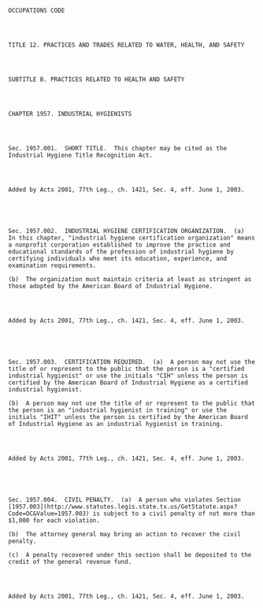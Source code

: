﻿
    
    
    	
    					
    
    
    OCCUPATIONS CODE
    
      
    
    
    TITLE 12. PRACTICES AND TRADES RELATED TO WATER, HEALTH, AND SAFETY
    
      
    
    
    SUBTITLE B. PRACTICES RELATED TO HEALTH AND SAFETY
    
      
    
    
    CHAPTER 1957. INDUSTRIAL HYGIENISTS
    
      
    
    
    Sec. 1957.001.  SHORT TITLE.  This chapter may be cited as the Industrial Hygiene Title Recognition Act.
    
    
    
    
    Added by Acts 2001, 77th Leg., ch. 1421, Sec. 4, eff. June 1, 2003.
    
    
    
    
    
    Sec. 1957.002.  INDUSTRIAL HYGIENE CERTIFICATION ORGANIZATION.  (a)  In this chapter, "industrial hygiene certification organization" means a nonprofit corporation established to improve the practice and educational standards of the profession of industrial hygiene by certifying individuals who meet its education, experience, and examination requirements.
    
    (b)  The organization must maintain criteria at least as stringent as those adopted by the American Board of Industrial Hygiene.
    
    
    
    
    Added by Acts 2001, 77th Leg., ch. 1421, Sec. 4, eff. June 1, 2003.
    
    
    
    
    
    Sec. 1957.003.  CERTIFICATION REQUIRED.  (a)  A person may not use the title of or represent to the public that the person is a "certified industrial hygienist" or use the initials "CIH" unless the person is certified by the American Board of Industrial Hygiene as a certified industrial hygienist.
    
    (b)  A person may not use the title of or represent to the public that the person is an "industrial hygienist in training" or use the initials "IHIT" unless the person is certified by the American Board of Industrial Hygiene as an industrial hygienist in training.
    
    
    
    
    Added by Acts 2001, 77th Leg., ch. 1421, Sec. 4, eff. June 1, 2003.
    
    
    
    
    
    Sec. 1957.004.  CIVIL PENALTY.  (a)  A person who violates Section [1957.003](http://www.statutes.legis.state.tx.us/GetStatute.aspx?Code=OC&Value=1957.003) is subject to a civil penalty of not more than $1,000 for each violation.
    
    (b)  The attorney general may bring an action to recover the civil penalty. 
    
    (c)  A penalty recovered under this section shall be deposited to the credit of the general revenue fund.
    
    
    
    
    Added by Acts 2001, 77th Leg., ch. 1421, Sec. 4, eff. June 1, 2003.
    
    
    
    
    				

